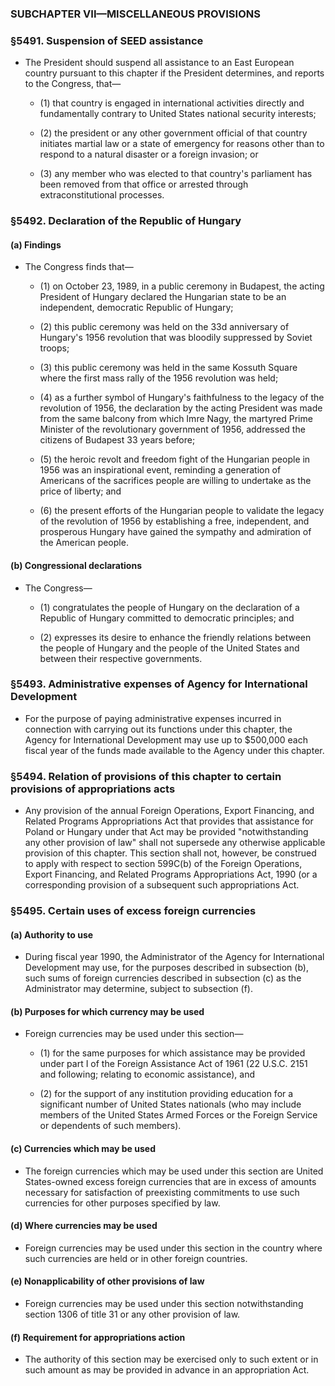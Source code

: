### SUBCHAPTER VII—MISCELLANEOUS PROVISIONS

### §5491. Suspension of SEED assistance
* The President should suspend all assistance to an East European country pursuant to this chapter if the President determines, and reports to the Congress, that—

  * (1) that country is engaged in international activities directly and fundamentally contrary to United States national security interests;

  * (2) the president or any other government official of that country initiates martial law or a state of emergency for reasons other than to respond to a natural disaster or a foreign invasion; or

  * (3) any member who was elected to that country's parliament has been removed from that office or arrested through extraconstitutional processes.

### §5492. Declaration of the Republic of Hungary
#### (a) Findings
* The Congress finds that—

  * (1) on October 23, 1989, in a public ceremony in Budapest, the acting President of Hungary declared the Hungarian state to be an independent, democratic Republic of Hungary;

  * (2) this public ceremony was held on the 33d anniversary of Hungary's 1956 revolution that was bloodily suppressed by Soviet troops;

  * (3) this public ceremony was held in the same Kossuth Square where the first mass rally of the 1956 revolution was held;

  * (4) as a further symbol of Hungary's faithfulness to the legacy of the revolution of 1956, the declaration by the acting President was made from the same balcony from which Imre Nagy, the martyred Prime Minister of the revolutionary government of 1956, addressed the citizens of Budapest 33 years before;

  * (5) the heroic revolt and freedom fight of the Hungarian people in 1956 was an inspirational event, reminding a generation of Americans of the sacrifices people are willing to undertake as the price of liberty; and

  * (6) the present efforts of the Hungarian people to validate the legacy of the revolution of 1956 by establishing a free, independent, and prosperous Hungary have gained the sympathy and admiration of the American people.

#### (b) Congressional declarations
* The Congress—

  * (1) congratulates the people of Hungary on the declaration of a Republic of Hungary committed to democratic principles; and

  * (2) expresses its desire to enhance the friendly relations between the people of Hungary and the people of the United States and between their respective governments.

### §5493. Administrative expenses of Agency for International Development
* For the purpose of paying administrative expenses incurred in connection with carrying out its functions under this chapter, the Agency for International Development may use up to $500,000 each fiscal year of the funds made available to the Agency under this chapter.

### §5494. Relation of provisions of this chapter to certain provisions of appropriations acts
* Any provision of the annual Foreign Operations, Export Financing, and Related Programs Appropriations Act that provides that assistance for Poland or Hungary under that Act may be provided "notwithstanding any other provision of law" shall not supersede any otherwise applicable provision of this chapter. This section shall not, however, be construed to apply with respect to section 599C(b) of the Foreign Operations, Export Financing, and Related Programs Appropriations Act, 1990 (or a corresponding provision of a subsequent such appropriations Act.

### §5495. Certain uses of excess foreign currencies
#### (a) Authority to use
* During fiscal year 1990, the Administrator of the Agency for International Development may use, for the purposes described in subsection (b), such sums of foreign currencies described in subsection (c) as the Administrator may determine, subject to subsection (f).

#### (b) Purposes for which currency may be used
* Foreign currencies may be used under this section—

  * (1) for the same purposes for which assistance may be provided under part I of the Foreign Assistance Act of 1961 (22 U.S.C. 2151 and following; relating to economic assistance), and

  * (2) for the support of any institution providing education for a significant number of United States nationals (who may include members of the United States Armed Forces or the Foreign Service or dependents of such members).

#### (c) Currencies which may be used
* The foreign currencies which may be used under this section are United States-owned excess foreign currencies that are in excess of amounts necessary for satisfaction of preexisting commitments to use such currencies for other purposes specified by law.

#### (d) Where currencies may be used
* Foreign currencies may be used under this section in the country where such currencies are held or in other foreign countries.

#### (e) Nonapplicability of other provisions of law
* Foreign currencies may be used under this section notwithstanding section 1306 of title 31 or any other provision of law.

#### (f) Requirement for appropriations action
* The authority of this section may be exercised only to such extent or in such amount as may be provided in advance in an appropriation Act.